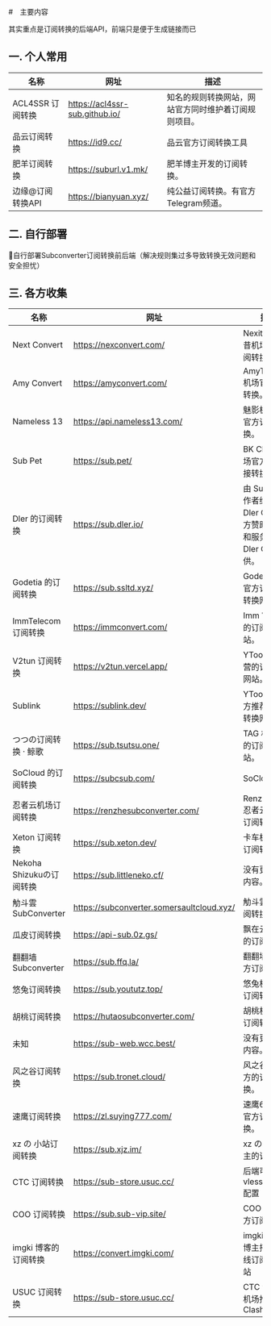#　主要内容

其实重点是订阅转换的后端API，前端只是便于生成链接而已
## 一. 个人常用
| 名称| 网址| 描述|
|----------|----------------------------------|------------------------|
|ACL4SSR 订阅转换|	https://acl4ssr-sub.github.io/ |知名的规则转换网站，网站官方同时维护着订阅规则项目。|  
|品云订阅转换	|https://id9.cc/	|品云官方订阅转换工具|  
|肥羊订阅转换	|https://suburl.v1.mk/	|肥羊博主开发的订阅转换。|   
|边缘@订阅转换API	|https://bianyuan.xyz/	|纯公益订阅转换。有官方Telegram频道。|  

## 二. 自行部署
🔁自行部署Subconverter订阅转换前后端（解决规则集过多导致转换无效问题和安全担忧）  

## 三. 各方收集
|名称	|网址	|描述|
|----------|---------------------|-------------------------------------|
|Next Convert	|https://nexconvert.com/	|Nexitally 奶昔机场官方订阅转换。|  
|Amy Convert	|https://amyconvert.com/	|AmyTelecom 机场官方订阅转换。|  
|Nameless 13	|https://api.nameless13.com/	|魅影极速机场官方订阅转换。|  
|Sub Pet	|https://sub.pet/	|BK Cloud 机场官方订阅链接转换网站。|  
|Dler 的订阅转换|https://sub.dler.io/	|由 Sub 项目作者维护，Dler Cloud 官方赞助，域名和服务器由 Dler Cloud 提供。|  
|Godetia 的订阅转换	|https://sub.ssltd.xyz/	|Godetia 机场官方订阅链接转换网站。|  
|ImmTelecom 订阅转换	|https://immconvert.com/	|Imm 官方运营的订阅转换网站。  |
|V2tun 订阅转换|	https://v2tun.vercel.app/	|YToo 官方运营的订阅转换网站。|  
|Sublink	|https://sublink.dev/	|YToo 机场官方推荐的订阅转换网站。||  
|つつの订阅转换 · 鲸歌	|https://sub.tsutsu.one/	|TAG 机场合作的订阅转换网站。|  
|SoCloud 的订阅转换	|https://subcsub.com/|SoCloud |机场官方在线订阅链接转换网站。|  
|忍者云机场订阅转换	|https://renzhesubconverter.com/ |RenzheCloud 忍者云官方的订阅转换。|  
|Xeton 订阅转换|	https://sub.xeton.dev/	|卡车极速官方订阅转换。|  
|Nekoha Shizukuの订阅转换|	https://sub.littleneko.cf/	|没有更多详细内容。 | 
|觔斗雲SubConverter	|https://subconverter.somersaultcloud.xyz/	|觔斗雲机场订阅转换。  |
|瓜皮订阅转换|	https://api-sub.0z.gs/	|飘在云端博客的订阅转换。|  
|翻翻墙 Subconverter|	https://sub.ffq.la/	|翻翻墙博客官方订阅转换。 | 
|悠兔订阅转换|	https://sub.yoututz.top/	|悠兔机场官方订阅转换。|  
|胡桃订阅转换	|https://hutaosubconverter.com/	|胡桃机场官方订阅转换。|  
|未知	|https://sub-web.wcc.best/	|没有更多详细内容。 | 
|风之谷订阅转换|	https://sub.tronet.cloud/	|风之谷机场官方的订阅转换。 | 
|速鹰订阅转换	|https://zl.suying777.com/	|速鹰666机场官方订阅转换。 | 
|xz の 小站订阅转换|	https://sub.xjz.im/	|xz の 小站博主的订阅转换 | 
|CTC 订阅转换	|https://sub-store.usuc.cc/	|后端可选支持 vless+reality 配置 | 
|COO 订阅转换	|https://sub.sub-vip.site/	|COO 机场官方订阅转换 | 
|imgki 博客的订阅转换|	https://convert.imgki.com/	|imgki 爱墨迹博主搭建的在线订阅转换网站  |
|USUC 订阅转换	|https://sub-store.usuc.cc/	|CTC 金龙鱼机场推荐支持 Clash verge  |
